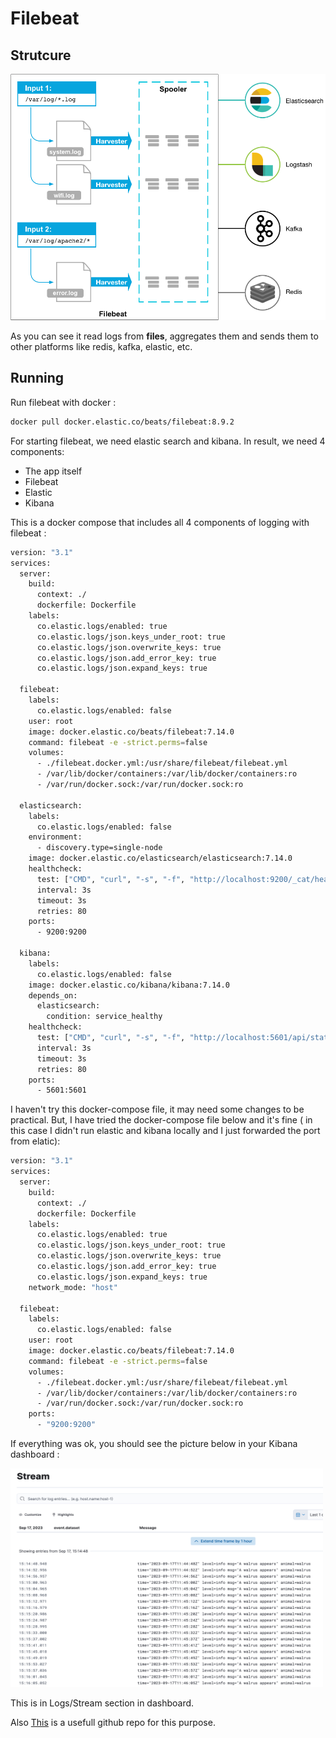 # Filebeat

## Strutcure 

<img src="https://github.com/parsaeisa/Notes/blob/main/Software%20engineering/logging/filebeat.png" >

As you can see it read logs from **files**, aggregates them and sends them to other platforms like redis, kafka, elastic, etc.

## Running

Run filebeat with docker : 
```bash
docker pull docker.elastic.co/beats/filebeat:8.9.2
```

For starting filebeat, we need elastic search and kibana. In result, we need 4 components: 
* The app itself
* Filebeat
* Elastic
* Kibana 

This is a docker compose that includes all 4 components of logging with filebeat : 

```bash
version: "3.1"
services:
  server:
    build:
      context: ./
      dockerfile: Dockerfile
    labels:
      co.elastic.logs/enabled: true
      co.elastic.logs/json.keys_under_root: true
      co.elastic.logs/json.overwrite_keys: true
      co.elastic.logs/json.add_error_key: true
      co.elastic.logs/json.expand_keys: true

  filebeat:
    labels:
      co.elastic.logs/enabled: false
    user: root
    image: docker.elastic.co/beats/filebeat:7.14.0
    command: filebeat -e -strict.perms=false
    volumes:
      - ./filebeat.docker.yml:/usr/share/filebeat/filebeat.yml
      - /var/lib/docker/containers:/var/lib/docker/containers:ro
      - /var/run/docker.sock:/var/run/docker.sock:ro

  elasticsearch:
    labels:
      co.elastic.logs/enabled: false
    environment:
      - discovery.type=single-node
    image: docker.elastic.co/elasticsearch/elasticsearch:7.14.0
    healthcheck:
      test: ["CMD", "curl", "-s", "-f", "http://localhost:9200/_cat/health"]
      interval: 3s
      timeout: 3s
      retries: 80
    ports:
      - 9200:9200

  kibana:
    labels:
      co.elastic.logs/enabled: false
    image: docker.elastic.co/kibana/kibana:7.14.0
    depends_on:
      elasticsearch:
        condition: service_healthy
    healthcheck:
      test: ["CMD", "curl", "-s", "-f", "http://localhost:5601/api/status"]
      interval: 3s
      timeout: 3s
      retries: 80
    ports:
      - 5601:5601
```

I haven't try this docker-compose file, it may need some changes to be practical. But, I have tried the docker-compose file below and it's fine ( in this case I didn't run elastic and kibana locally and I just forwarded the port from elatic): 

```bash
version: "3.1"
services:
  server:
    build:
      context: ./
      dockerfile: Dockerfile
    labels:
      co.elastic.logs/enabled: true
      co.elastic.logs/json.keys_under_root: true
      co.elastic.logs/json.overwrite_keys: true
      co.elastic.logs/json.add_error_key: true
      co.elastic.logs/json.expand_keys: true
    network_mode: "host"

  filebeat:
    labels:
      co.elastic.logs/enabled: false
    user: root
    image: docker.elastic.co/beats/filebeat:7.14.0
    command: filebeat -e -strict.perms=false
    volumes:
      - ./filebeat.docker.yml:/usr/share/filebeat/filebeat.yml
      - /var/lib/docker/containers:/var/lib/docker/containers:ro
      - /var/run/docker.sock:/var/run/docker.sock:ro
    ports:
      - "9200:9200"
```

If everything was ok, you should see the picture below in your Kibana dashboard : 

<img src="https://github.com/parsaeisa/Notes/blob/main/Software%20engineering/logging/kibana-filebeat-raw.png" width="500" height="350">

This is in Logs/Stream section in dashboard.

Also [This](https://github.com/alcbotta/go-filebeat-elastic/tree/master) is a usefull github repo for this purpose.
